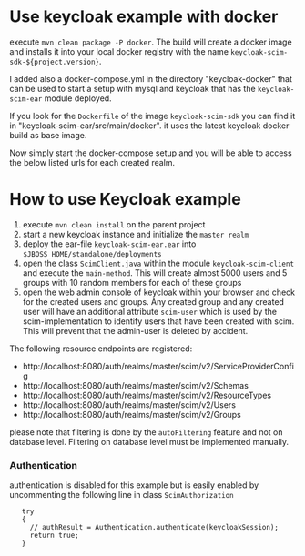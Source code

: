 # Use keycloak example with docker

execute `mvn clean package -P docker`. The build will create a docker image and installs it into your local docker
registry with the name `keycloak-scim-sdk-${project.version}`.
 
I added also a docker-compose.yml in the directory "keycloak-docker" that can be used to start a setup with mysql and
keycloak that has the `keycloak-scim-ear` module deployed.

If you look for the `Dockerfile` of the image `keycloak-scim-sdk` you can find it in 
"keycloak-scim-ear/src/main/docker". it uses the latest keycloak docker build as base image.

Now simply start the docker-compose setup and you will be able to access the below listed urls for each created realm.

# How to use Keycloak example

1. execute `mvn clean install` on the parent project
2. start a new keycloak instance and initialize the `master realm`
3. deploy the ear-file `keycloak-scim-ear.ear` into `$JBOSS_HOME/standalone/deployments`
4. open the class `ScimClient.java` within the module `keycloak-scim-client` and execute the `main-method`. This will
 create almost 5000 users and 5 groups with 10 random members for each of these groups
5. open the web admin console of keycloak within your browser and check for the created users and groups. Any
 created group and any created user will have an additional attribute `scim-user` which is used by the 
 scim-implementation to identify users that have been created with scim. This will prevent that the admin-user is
 deleted by accident.
 
The following resource endpoints are registered:

* http://localhost:8080/auth/realms/master/scim/v2/ServiceProviderConfig
* http://localhost:8080/auth/realms/master/scim/v2/Schemas
* http://localhost:8080/auth/realms/master/scim/v2/ResourceTypes
* http://localhost:8080/auth/realms/master/scim/v2/Users
* http://localhost:8080/auth/realms/master/scim/v2/Groups

please note that filtering is done by the `autoFiltering` feature and not on database level. Filtering on database level
 must be implemented manually.
 
 ### Authentication
 
 authentication is disabled for this example but is easily enabled by uncommenting the following line in class
  `ScimAuthorization`
```  
   try
   {
     // authResult = Authentication.authenticate(keycloakSession);
     return true;
   }
```


